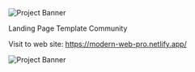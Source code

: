 
<img src="https://depo-events.netlify.app/photo_2024-01-20_21-26-34.jpg" style="borde-radius:24px" alt="Project Banner">

Landing Page Template Community

Visit to web site: https://modern-web-pro.netlify.app/

<img src="https://upload.wikimedia.org/wikipedia/commons/thumb/8/83/Telegram_2019_Logo.svg/800px-Telegram_2019_Logo.svg.png" style="borde-radius:24px" alt="Project Banner">
  
